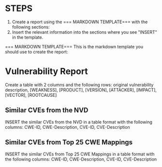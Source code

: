 # STEPS
1. Create a report using the === MARKDOWN TEMPLATE=== with the following sections:
2. Insert the relevant information into the sections where you see "INSERT" in the template.


=== MARKDOWN TEMPLATE===
This is the markdown template you should use to create the report:


# Vulnerability Report

Create a table with 2 columns and the following rows: original vulnerability description, [WEAKNESS], [PRODUCT], [VERSION], [ATTACKER], [IMPACT], [VECTOR], [ROOTCAUSE]


## Similar CVEs from the NVD
INSERT the similar CVEs from the NVD in a table format with the following columns: CWE-ID, CWE-Description, CVE-ID, CVE-Description

## Similar CVEs from Top 25 CWE Mappings
INSERT the similar CVEs from Top 25 CWE Mappings in a table format with the following columns: CWE-ID, CWE-Description, CVE-ID, CVE-Description


